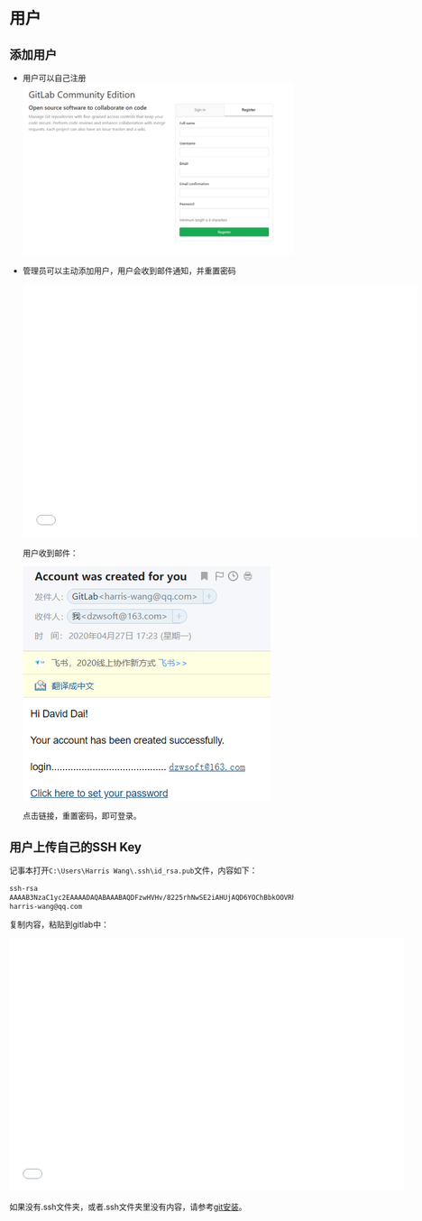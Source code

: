 # 用户

## 添加用户

* 用户可以自己注册
  ![](./../../img/gitlab/register.png)

* 管理员可以主动添加用户，用户会收到邮件通知，并重置密码
  <iframe height=450 width=700 src="./../../video/gitlab/newuser.mp4" frameborder=0 allowfullscreen></iframe>

  用户收到邮件：

  ![](./../../img/gitlab/newuser_email.png)

  点击链接，重置密码，即可登录。

## 用户上传自己的SSH Key

记事本打开`C:\Users\Harris Wang\.ssh\id_rsa.pub`文件，内容如下：

```shell
ssh-rsa AAAAB3NzaC1yc2EAAAADAQABAAABAQDFzwHVHv/8225rhNwSE2iAHUjAQD6YOChBbkOOVRhH3/d/M9YKr5mcvLTwIQ5koaK1s7w8mPeHYSf2ql/goloZxCQj/uOfSK25h2i8oSU1lzGSSzno8yDKsy20WgdOKHdRsfvwY8RjkQ5bt9ZBRRl1PwGz+nU+JOF0WpHtk20lzXZmA8pXlcwK6a+2tRo79Atacfmp4UN/9w9k5rVUKhmOQVYofcY4fK0tAcVDvX4p6inWGlLPkmQmQh3U7zHZy0n4CFbs3ejrTXZFmpzmgGWaxX+hPlbR07chNWfzz2IMtruTxKlzNSf5iGOcnXesL8PV8PPu+6DH9239iseOmT1Z harris-wang@qq.com
```

复制内容，粘贴到gitlab中：

<iframe height=450 width=700 src="./../../video/gitlab/publickey.mp4" frameborder=0 allowfullscreen></iframe>

如果没有.ssh文件夹，或者.ssh文件夹里没有内容，请参考[git安装](./../sourcetree/install.md)。